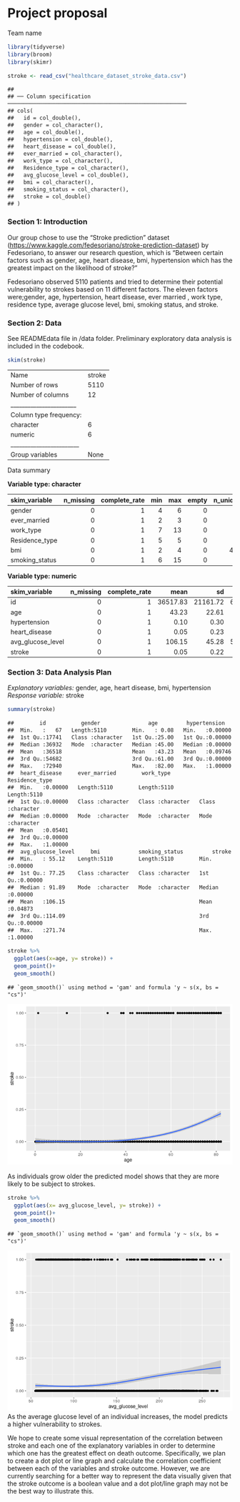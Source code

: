 Project proposal
================
Team name

``` r
library(tidyverse)
library(broom)
library(skimr)
```

``` r
stroke <- read_csv("healthcare_dataset_stroke_data.csv")
```

    ## 
    ## ── Column specification ────────────────────────────────────────────────────────
    ## cols(
    ##   id = col_double(),
    ##   gender = col_character(),
    ##   age = col_double(),
    ##   hypertension = col_double(),
    ##   heart_disease = col_double(),
    ##   ever_married = col_character(),
    ##   work_type = col_character(),
    ##   Residence_type = col_character(),
    ##   avg_glucose_level = col_double(),
    ##   bmi = col_character(),
    ##   smoking_status = col_character(),
    ##   stroke = col_double()
    ## )

### Section 1: Introduction

Our group chose to use the “Stroke prediction” dataset
(<https://www.kaggle.com/fedesoriano/stroke-prediction-dataset>) by
Fedesoriano, to answer our research question, which is “Between certain
factors such as gender, age, heart disease, bmi, hypertension which has
the greatest impact on the likelihood of stroke?”

Fedesoriano observed 5110 patients and tried to determine their
potential vulnerability to strokes based on 11 different factors. The
eleven factors were;gender, age, hypertension, heart disease, ever
married , work type, residence type, average glucose level, bmi, smoking
status, and stroke.

### Section 2: Data

See READMEdata file in /data folder. Preliminary exploratory data
analysis is included in the codebook.

``` r
skim(stroke)
```

|                                                  |        |
|:-------------------------------------------------|:-------|
| Name                                             | stroke |
| Number of rows                                   | 5110   |
| Number of columns                                | 12     |
| \_\_\_\_\_\_\_\_\_\_\_\_\_\_\_\_\_\_\_\_\_\_\_   |        |
| Column type frequency:                           |        |
| character                                        | 6      |
| numeric                                          | 6      |
| \_\_\_\_\_\_\_\_\_\_\_\_\_\_\_\_\_\_\_\_\_\_\_\_ |        |
| Group variables                                  | None   |

Data summary

**Variable type: character**

| skim\_variable  | n\_missing | complete\_rate | min | max | empty | n\_unique | whitespace |
|:----------------|-----------:|---------------:|----:|----:|------:|----------:|-----------:|
| gender          |          0 |              1 |   4 |   6 |     0 |         3 |          0 |
| ever\_married   |          0 |              1 |   2 |   3 |     0 |         2 |          0 |
| work\_type      |          0 |              1 |   7 |  13 |     0 |         5 |          0 |
| Residence\_type |          0 |              1 |   5 |   5 |     0 |         2 |          0 |
| bmi             |          0 |              1 |   2 |   4 |     0 |       419 |          0 |
| smoking\_status |          0 |              1 |   6 |  15 |     0 |         4 |          0 |

**Variable type: numeric**

| skim\_variable      | n\_missing | complete\_rate |     mean |       sd |    p0 |      p25 |      p50 |      p75 |     p100 | hist  |
|:--------------------|-----------:|---------------:|---------:|---------:|------:|---------:|---------:|---------:|---------:|:------|
| id                  |          0 |              1 | 36517.83 | 21161.72 | 67.00 | 17741.25 | 36932.00 | 54682.00 | 72940.00 | ▇▇▇▇▇ |
| age                 |          0 |              1 |    43.23 |    22.61 |  0.08 |    25.00 |    45.00 |    61.00 |    82.00 | ▅▆▇▇▆ |
| hypertension        |          0 |              1 |     0.10 |     0.30 |  0.00 |     0.00 |     0.00 |     0.00 |     1.00 | ▇▁▁▁▁ |
| heart\_disease      |          0 |              1 |     0.05 |     0.23 |  0.00 |     0.00 |     0.00 |     0.00 |     1.00 | ▇▁▁▁▁ |
| avg\_glucose\_level |          0 |              1 |   106.15 |    45.28 | 55.12 |    77.24 |    91.88 |   114.09 |   271.74 | ▇▃▁▁▁ |
| stroke              |          0 |              1 |     0.05 |     0.22 |  0.00 |     0.00 |     0.00 |     0.00 |     1.00 | ▇▁▁▁▁ |

### Section 3: Data Analysis Plan

*Explanatory variables:* gender, age, heart disease, bmi, hypertension
*Response variable:* stroke

``` r
summary(stroke)
```

    ##        id           gender               age         hypertension    
    ##  Min.   :   67   Length:5110        Min.   : 0.08   Min.   :0.00000  
    ##  1st Qu.:17741   Class :character   1st Qu.:25.00   1st Qu.:0.00000  
    ##  Median :36932   Mode  :character   Median :45.00   Median :0.00000  
    ##  Mean   :36518                      Mean   :43.23   Mean   :0.09746  
    ##  3rd Qu.:54682                      3rd Qu.:61.00   3rd Qu.:0.00000  
    ##  Max.   :72940                      Max.   :82.00   Max.   :1.00000  
    ##  heart_disease     ever_married        work_type         Residence_type    
    ##  Min.   :0.00000   Length:5110        Length:5110        Length:5110       
    ##  1st Qu.:0.00000   Class :character   Class :character   Class :character  
    ##  Median :0.00000   Mode  :character   Mode  :character   Mode  :character  
    ##  Mean   :0.05401                                                           
    ##  3rd Qu.:0.00000                                                           
    ##  Max.   :1.00000                                                           
    ##  avg_glucose_level     bmi            smoking_status         stroke       
    ##  Min.   : 55.12    Length:5110        Length:5110        Min.   :0.00000  
    ##  1st Qu.: 77.25    Class :character   Class :character   1st Qu.:0.00000  
    ##  Median : 91.89    Mode  :character   Mode  :character   Median :0.00000  
    ##  Mean   :106.15                                          Mean   :0.04873  
    ##  3rd Qu.:114.09                                          3rd Qu.:0.00000  
    ##  Max.   :271.74                                          Max.   :1.00000

``` r
stroke %>%
  ggplot(aes(x=age, y= stroke)) +
  geom_point()+
  geom_smooth()
```

    ## `geom_smooth()` using method = 'gam' and formula 'y ~ s(x, bs = "cs")'

![](proposal_files/figure-gfm/unnamed-chunk-3-1.png)<!-- -->

As individuals grow older the predicted model shows that they are more
likely to be subject to strokes.

``` r
stroke %>%
  ggplot(aes(x= avg_glucose_level, y= stroke)) +
  geom_point()+
  geom_smooth()
```

    ## `geom_smooth()` using method = 'gam' and formula 'y ~ s(x, bs = "cs")'

![](proposal_files/figure-gfm/unnamed-chunk-4-1.png)<!-- --> As the
average glucose level of an individual increases, the model predicts a
higher vulnerability to strokes.

We hope to create some visual representation of the correlation between
stroke and each one of the explanatory variables in order to determine
which one has the greatest effect on death outcome. Specifically, we
plan to create a dot plot or line graph and calculate the correlation
coefficient between each of the variables and stroke outcome. However,
we are currently searching for a better way to represent the data
visually given that the stroke outcome is a boolean value and a dot
plot/line graph may not be the best way to illustrate this.
